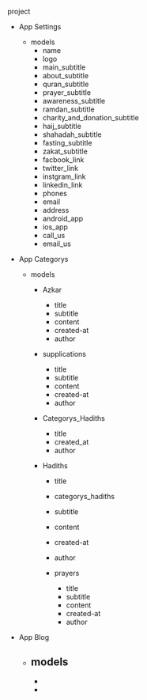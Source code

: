 project

  - App Settings
    - models 
       - name 
       - logo 
       - main_subtitle 
       - about_subtitle
       - quran_subtitle 
       - prayer_subtitle 
       - awareness_subtitle 
       - ramdan_subtitle 
       - charity_and_donation_subtitle 
       - haij_subtitle
       - shahadah_subtitle
       - fasting_subtitle
       - zakat_subtitle 
       - facbook_link  
       - twitter_link  
       - instgram_link  
       - linkedin_link 
       - phones 
       - email 
       - address
       - android_app 
       - ios_app 
       - call_us 
       - email_us 


  - App Categorys
    - models 
        - Azkar
            - title 
            - subtitle
            - content
            - created-at
            - author

        - supplications
            - title 
            - subtitle
            - content
            - created-at
            - author    
        - Categorys_Hadiths
           - title
           - created_at
           - author

        - Hadiths
            - title 
            - categorys_hadiths
            - subtitle
            - content
            - created-at
            - author

          - prayers
            - title 
            - subtitle
            - content
            - created-at
            - author  


  - App Blog
    - models 
        - 
        - 
        - 
      
